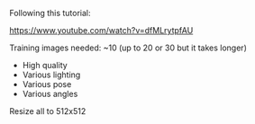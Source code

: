 Following this tutorial: 

https://www.youtube.com/watch?v=dfMLrytpfAU

Training images needed: ~10 (up to 20 or 30 but it takes longer) 
- High quality
- Various lighting
- Various pose
- Various angles

Resize all to 512x512

